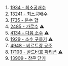 1. <a href="https://www.acmicpc.net/problem/1934" target="_blank">1934 - 최소공배수</a>
2. <a href="https://www.acmicpc.net/problem/13241" target="_blank">13241 - 최소공배수</a>
3. <a href="https://www.acmicpc.net/problem/1735" target="_blank">1735 - 분수 합</a>
4. <a href="https://www.acmicpc.net/problem/2485" target="_blank">2485 - 가로수</a> ⚠️
5. <a href="https://www.acmicpc.net/problem/4134" target="_blank">4134 - 다음 소수</a> ⚠️
6. <a href="https://www.acmicpc.net/problem/1929" target="_blank">1929 - 소수 구하기</a> ⚠️
7. <a href="https://www.acmicpc.net/problem/4948" target="_blank">4948 - 베르트랑 공준</a>
8. <a href="https://www.acmicpc.net/problem/17103" target="_blank">17103 - 골드바흐 파티션</a> ⚠️
9. <a href="" target="_blank">13909 - 창문 닫기</a>
